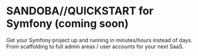 # SANDOBA//QUICKSTART for Symfony (coming soon)
Get your Symfony project up and running in minutes/hours instead of days. From scaffolding to full admin areas / user accounts for your next SaaS.
